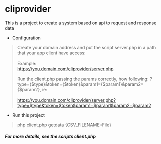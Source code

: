 # cliprovider
This is a project to create a system based on api to request and response data

* Configuration

> Create your domain address and put the script server.php in a path that your app client have access:
> <br /><br />
> Example: 
> <br />
> https://you.domain.com/cliprovider/server.php
> <br /><br />
> Run the client.php passing the params correctly, how following:
> ?type={$type}&token={$token}&param1={$param1}&param2={$param2}, ie:
> <br /><br />
> https://you.domain.com/cliprovider/server.php?type=$type&token=$token&param1=$param1&param2=$param2

* Run this project

> php client.php getdata {CSV_FILENAME::File}


<h5>For more details, see the scripts client.php</h5>